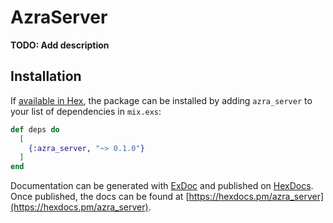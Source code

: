 # AzraServer

**TODO: Add description**

## Installation

If [available in Hex](https://hex.pm/docs/publish), the package can be installed
by adding `azra_server` to your list of dependencies in `mix.exs`:

```elixir
def deps do
  [
    {:azra_server, "~> 0.1.0"}
  ]
end
```

Documentation can be generated with [ExDoc](https://github.com/elixir-lang/ex_doc)
and published on [HexDocs](https://hexdocs.pm). Once published, the docs can
be found at [https://hexdocs.pm/azra_server](https://hexdocs.pm/azra_server).

